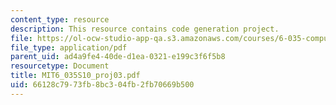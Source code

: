 ```yaml
---
content_type: resource
description: This resource contains code generation project.
file: https://ol-ocw-studio-app-qa.s3.amazonaws.com/courses/6-035-computer-language-engineering-spring-2010/66128c7973fb8bc304fb2fb70669b500_MIT6_035S10_proj03.pdf
file_type: application/pdf
parent_uid: ad4a9fe4-40de-d1ea-0321-e199c3f6f5b8
resourcetype: Document
title: MIT6_035S10_proj03.pdf
uid: 66128c79-73fb-8bc3-04fb-2fb70669b500
---
```

